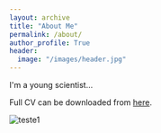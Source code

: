 ```yaml
---
layout: archive
title: "About Me"
permalink: /about/
author_profile: True
header:
  image: "/images/header.jpg"
---
```


I'm a young scientist...

Full CV can be downloaded from [here](https://drive.google.com/file/d/1ulgoVSn_wu8u6gJpOv20wUlBIJDBovEp/view?usp=sharing).

<img src="{{ site.url }}{{ site.baseurl }}/images/bio.jpeg" alt="teste1">
